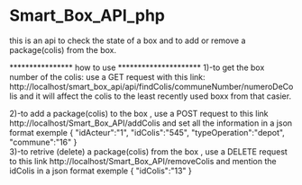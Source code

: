 # Smart_Box_API_php
this is an api to check the state of a box and to add or remove a package(colis) from the box.

**************** how to use *********************
1)-to get the box number of the colis:
use a GET request with this link: http://localhost/smart_box_api/api/findColis/communeNumber/numeroDeColis
and it will affect the colis to the least recently used boxx from that casier.

2)-to add a package(colis) to the box , use a POST request to this link http://localhost/Smart_Box_API/addColis
and set all the information in a json format 
exemple 
     {
     "idActeur":"1",
     "idColis":"545",
     "typeOperation":"depot",
     "commune":"16"
     }  
3)-to retrive (delete) a package(colis) from the box , use a DELETE request to this link http://localhost/Smart_Box_API/removeColis
and mention the idColis in a json format 
exemple 
	{
		"idColis":"13"
	}
	
